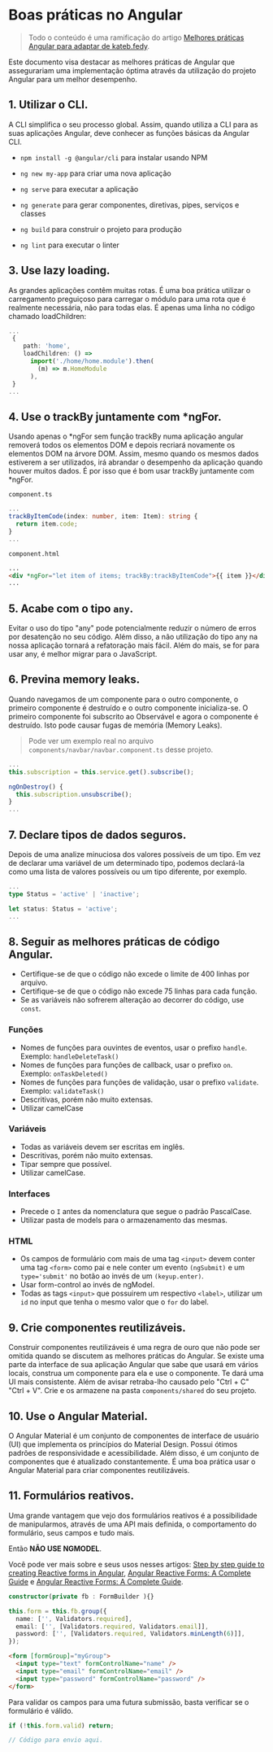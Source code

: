 # Boas práticas no Angular

> Todo o conteúdo é uma ramificação do artigo [Melhores práticas Angular para adaptar de kateb.fedy](https://medium.com/@kateb.fedy/angular-best-practices-to-adapt-4c7687b16c85).

Este documento visa destacar as melhores práticas de Angular que assegurariam uma implementação óptima através da utilização do projeto Angular para um melhor desempenho.

## 1. Utilizar o CLI.

A CLI simplifica o seu processo global. Assim, quando utiliza a CLI para as suas aplicações Angular, deve conhecer as funções básicas da Angular CLI.

- `npm install -g @angular/cli` para instalar usando NPM

- `ng new my-app` para criar uma nova aplicação

- `ng serve` para executar a aplicação

- `ng generate` para gerar componentes, diretivas, pipes, serviços e classes

- `ng build` para construir o projeto para produção

- `ng lint` para executar o linter

## 3. Use lazy loading.

As grandes aplicações contêm muitas rotas. É uma boa prática utilizar o carregamento preguiçoso para carregar o módulo para uma rota que é realmente necessária, não para todas elas. É apenas uma linha no código chamado loadChildren:

```typescript
...
 {
    path: 'home',
    loadChildren: () =>
      import('./home/home.module').then(
        (m) => m.HomeModule
      ),
 }
...
```

## 4. Use o trackBy juntamente com \*ngFor.

Usando apenas o *ngFor sem função trackBy numa aplicação angular removerá todos os elementos DOM e depois recriará novamente os elementos DOM na árvore DOM. Assim, mesmo quando os mesmos dados estiverem a ser utilizados, irá abrandar o desempenho da aplicação quando houver muitos dados. É por isso que é bom usar trackBy juntamente com *ngFor.

`component.ts`

```typescript
...
trackByItemCode(index: number, item: Item): string {
  return item.code;
}
...
```

`component.html`

```html
...
<div *ngFor="let item of items; trackBy:trackByItemCode">{{ item }}</div>
...
```

## 5. Acabe com o tipo `any`.

Evitar o uso do tipo "any" pode potencialmente reduzir o número de erros por desatenção no seu código. Além disso, a não utilização do tipo any na nossa aplicação tornará a refatoração mais fácil. Além do mais, se for para usar any, é melhor migrar para o JavaScript.

## 6. Previna memory leaks.

Quando navegamos de um componente para o outro componente, o primeiro componente é destruído e o outro componente inicializa-se. O primeiro componente foi subscrito ao Observável e agora o componente é destruído. Isto pode causar fugas de memória (Memory Leaks).

> Pode ver um exemplo real no arquivo `components/navbar/navbar.component.ts` desse projeto.

```typescript
...
this.subscription = this.service.get().subscribe();

ngOnDestroy() {
  this.subscription.unsubscribe();
}
...
```

## 7. Declare tipos de dados seguros.

Depois de uma analize minuciosa dos valores possíveis de um tipo. Em vez de declarar uma variável de um determinado tipo, podemos declará-la como uma lista de valores possíveis ou um tipo diferente, por exemplo.

```typescript
...
type Status = 'active' | 'inactive';

let status: Status = 'active';
...
```

## 8. Seguir as melhores práticas de código Angular.

- Certifique-se de que o código não excede o limite de 400 linhas por arquivo.
- Certifique-se de que o código não excede 75 linhas para cada função.
- Se as variáveis não sofrerem alteração ao decorrer do código, use `const`.

### Funções

- Nomes de funções para ouvintes de eventos, usar o prefixo `handle`. Exemplo: `handleDeleteTask()`
- Nomes de funções para funções de callback, usar o prefixo `on`. Exemplo: `onTaskDeleted()`
- Nomes de funções para funções de validação, usar o prefixo `validate`. Exemplo: `validateTask()`
- Descritivas, porém não muito extensas.
- Utilizar camelCase

### Variáveis

- Todas as variáveis devem ser escritas em inglês.
- Descritivas, porém não muito extensas.
- Tipar sempre que possível.
- Utilizar camelCase.

### Interfaces

- Precede o `I` antes da nomenclatura que segue o padrão PascalCase.
- Utilizar pasta de models para o armazenamento das mesmas.

### HTML

- Os campos de formulário com mais de uma tag `<input>` devem conter uma tag `<form>` como pai e nele conter um evento `(ngSubmit)` e um `type='submit'` no botão ao invés de um `(keyup.enter)`.
- Usar form-control ao invés de ngModel.
- Todas as tags `<input>` que possuirem um respectivo `<label>`, utilizar um `id` no input que tenha o mesmo valor que o `for` do label.

## 9. Crie componentes reutilizáveis.

Construir componentes reutilizáveis é uma regra de ouro que não pode ser omitida quando se discutem as melhores práticas do Angular. Se existe uma parte da interface de sua aplicação Angular que sabe que usará em vários locais, construa um componente para ela e use o componente. Te dará uma UI mais consistente. Além de avisar retraba-lho causado pelo "Ctrl + C" "Ctrl + V". Crie e os armazene na pasta `components/shared` do seu projeto.

## 10. Use o Angular Material.

O Angular Material é um conjunto de componentes de interface de usuário (UI) que implementa os princípios do Material Design. Possui ótimos padrões de responsividade e acessibilidade. Além disso, é um conjunto de componentes que é atualizado constantemente. É uma boa prática usar o Angular Material para criar componentes reutilizáveis.

## 11. Formulários reativos.

Uma grande vantagem que vejo dos formulários reativos é a possibilidade de manipularmos, através de uma API mais definida, o comportamento do formulário, seus campos e tudo mais.

Então **NÃO USE NGMODEL**.

Você pode ver mais sobre e seus usos nesses artigos: [Step by step guide to creating Reactive forms in Angular](https://medium.com/@gawadnikita/step-by-step-guide-to-creating-reactive-forms-in-angular-ea5031ba3b3b), [Angular Reactive Forms: A Complete Guide](https://netbasal.com/angular-reactive-forms-a-complete-guide-4b6c7f9b4d8a) e [Angular Reactive Forms: A Complete Guide](https://netbasal.com/angular-reactive-forms-a-complete-guide-4b6c7f9b4d8a).

```typescript
constructor(private fb : FormBuilder ){}

this.form = this.fb.group({
  name: ['', Validators.required],
  email: ['', [Validators.required, Validators.email]],
  password: ['', [Validators.required, Validators.minLength(6)]],
});
```

```html
<form [formGroup]="myGroup">
  <input type="text" formControlName="name" />
  <input type="email" formControlName="email" />
  <input type="password" formControlName="password" />
</form>
```

Para validar os campos para uma futura submissão, basta verificar se o formulário é válido.

```typescript
if (!this.form.valid) return;

// Código para envio aqui.
```
